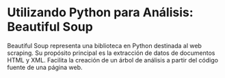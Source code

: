 # Utilizando Python para Análisis: Beautiful Soup

Beautiful Soup representa una biblioteca en Python destinada al web scraping.
Su propósito principal es la extracción de datos de documentos HTML y XML.
Facilita la creación de un árbol de análisis a partir del código fuente de una página web.
